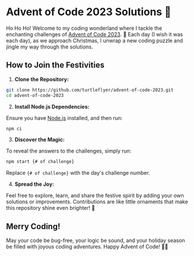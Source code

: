 # Advent of Code 2023 Solutions 🎄

Ho Ho Ho! Welcome to my coding wonderland where I tackle the enchanting challenges of [Advent of
Code 2023](https://adventofcode.com/2023). 🌟 Each day (I wish it was each day), as we approach
Christmas, I unwrap a new coding puzzle and jingle my way through the solutions.

## How to Join the Festivities

0001. **Clone the Repository:**

```bash
git clone https://github.com/turtleflyer/advent-of-code-2023.git
cd advent-of-code-2023
```

0002. **Install Node.js Dependencies:**

Ensure you have [Node.js](https://nodejs.org/) installed, and then run:

```bash
npm ci
```

0003. **Discover the Magic:**

To reveal the answers to the challenges, simply run:

```bash
npm start {# of challenge}
```

Replace `{# of challenge}` with the day's challenge number.

0004. **Spread the Joy:**

Feel free to explore, learn, and share the festive spirit by adding your own solutions or
improvements. Contributions are like little ornaments that make this repository shine even brighter!
🌟

## Merry Coding!

May your code be bug-free, your logic be sound, and your holiday season be filled with joyous coding
adventures. Happy Advent of Code! 🎅🎁
